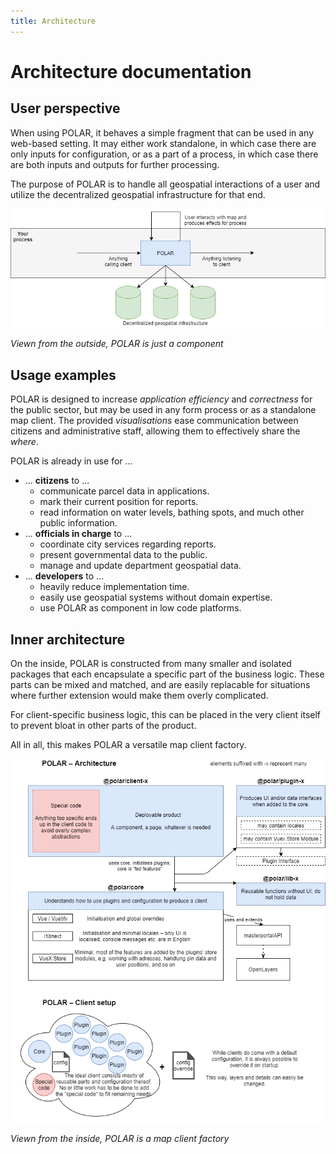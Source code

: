 ```yaml
---
title: Architecture
---
```


# Architecture documentation

## User perspective
When using POLAR, it behaves a simple fragment that can be used in any web-based setting.
It may either work standalone, in which case there are only inputs for configuration, or as a part of a process, in which case there are both inputs and outputs for further processing.

The purpose of POLAR is to handle all geospatial interactions of a user and utilize the decentralized geospatial infrastructure for that end.

![POLAR architecture as viewn from a user perspective](./assets/polar-outer-architecture.png)

*Viewn from the outside, POLAR is just a component*

## Usage examples
POLAR is designed to increase *application efficiency* and *correctness* for the public sector, but may be used in any form process or as a standalone map client.
The provided _visualisations_ ease communication between citizens and administrative staff, allowing them to effectively share the *where*.

POLAR is already in use for ...
- ... **citizens** to ...
    - communicate parcel data in applications.
    - mark their current position for reports.
    - read information on water levels, bathing spots, and much other public information.
- ... **officials in charge** to ...
    - coordinate city services regarding reports.
    - present governmental data to the public.
    - manage and update department geospatial data.
- ... **developers** to ...
    - heavily reduce implementation time.
    - easily use geospatial systems without domain expertise.
    - use POLAR as component in low code platforms.

## Inner architecture
On the inside, POLAR is constructed from many smaller and isolated packages that each encapsulate a specific part of the business logic.
These parts can be mixed and matched, and are easily replacable for situations where further extension would make them overly complicated.

For client-specific business logic, this can be placed in the very client itself to prevent bloat in other parts of the product.

All in all, this makes POLAR a versatile map client factory.

![POLAR architecture of the software itself](./assets/polar-architecture.png)

*Viewn from the inside, POLAR is a map client factory*
